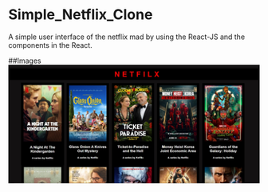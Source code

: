 # Simple_Netflix_Clone
A simple user interface of the netflix mad by using the React-JS and the components in the React.

##Images
<img src="src/images/S1.jpg" > 
